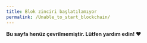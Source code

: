 ```yaml
---
title: Blok zinciri başlatılamıyor
permalink: /Unable_to_start_blockchain/
---
```


**Bu sayfa henüz çevrilmemiştir. Lütfen yardım edin! ❤**
